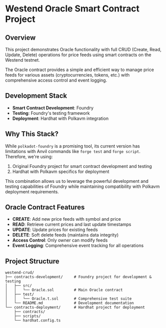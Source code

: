 # Westend Oracle Smart Contract Project

## Overview

This project demonstrates Oracle functionality with full CRUD (Create, Read, Update, Delete) operations for price feeds using smart contracts on the Westend testnet.

The Oracle contract provides a simple and efficient way to manage price feeds for various assets (cryptocurrencies, tokens, etc.) with comprehensive access control and event logging.

## Development Stack

- **Smart Contract Development**: Foundry
- **Testing**: Foundry's testing framework
- **Deployment**: Hardhat with Polkavm integration

## Why This Stack?

While `polkadot-foundry` is a promising tool, its current version has limitations with Anvil commands like `forge test` and `forge script`. Therefore, we're using:

1. Original Foundry project for smart contract development and testing
2. Hardhat with Polkavm specifics for deployment

This combination allows us to leverage the powerful development and testing capabilities of Foundry while maintaining compatibility with Polkavm deployment requirements.

## Oracle Contract Features

- **CREATE**: Add new price feeds with symbol and price
- **READ**: Retrieve current prices and last update timestamps
- **UPDATE**: Update prices for existing feeds
- **DELETE**: Soft delete feeds (maintains data integrity)
- **Access Control**: Only owner can modify feeds
- **Event Logging**: Comprehensive event tracking for all operations

## Project Structure

```
westend-crud/
├── contracts-development/     # Foundry project for development & testing
│   ├── src/
│   │   └── Oracle.sol         # Main Oracle contract
│   ├── test/
│   │   └── Oracle.t.sol       # Comprehensive test suite
│   └── README.md              # Development documentation
└── contracts-deployment/      # Hardhat project for deployment
    ├── contracts/
    ├── scripts/
    └── hardhat.config.ts
```
